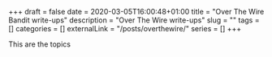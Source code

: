 +++
draft = false
date = 2020-03-05T16:00:48+01:00
title = "Over The Wire Bandit write-ups"
description = "Over The Wire write-ups"
slug = ""
tags = []
categories = []
externalLink = "/posts/overthewire/"
series = []
+++

This are the topics
